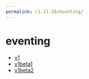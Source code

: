 ```yaml
---
permalink: /1.11.10/eventing/
---
```


# eventing



* [v1](v1/index.md)
* [v1beta1](v1beta1/index.md)
* [v1beta2](v1beta2/index.md)